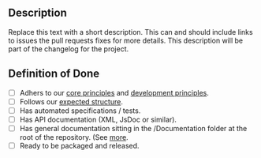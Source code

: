 ## Description

Replace this text with a short description. This can and should include links to issues the pull requests fixes for more details. This description will be part of the changelog for the project.

## Definition of Done

- [ ] Adhers to our [core principles](https://dolittle.io/contributing/guidelines/core_principles/) and [development principles](https://dolittle.io/contributing/guidelines/development_principles/).
- [ ] Follows our [expected structure](https://dolittle.io/contributing/guidelines/repositories/).
- [ ] Has automated specifications / tests.
- [ ] Has API documentation (XML, JsDoc or similar).
- [ ] Has general documentation sitting in the /Documentation folder at the root of the repository. (See [more](https://dolittle.io/contributing/documentation/).
- [ ] Ready to be packaged and released.
